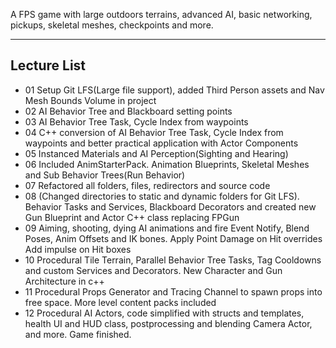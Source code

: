 A FPS game with large outdoors terrains, advanced AI, basic networking, pickups, skeletal meshes, checkpoints and more.

---
## Lecture List
* 01 Setup Git LFS(Large file support), added Third Person assets and Nav Mesh Bounds Volume in project
* 02 AI Behavior Tree and Blackboard setting points
* 03 AI Behavior Tree Task, Cycle Index from waypoints
* 04 C++ conversion of AI Behavior Tree Task, Cycle Index from waypoints and better practical application with Actor Components
* 05 Instanced Materials and AI Perception(Sighting and Hearing)
* 06 Included AnimStarterPack. Animation Blueprints, Skeletal Meshes and Sub Behavior Trees(Run Behavior)
* 07 Refactored all folders, files, redirectors and source code
* 08 (Changed directories to static and dynamic folders for Git LFS). Behavior Tasks and Services, Blackboard Decorators and created new Gun Blueprint and Actor C++ class replacing FPGun
* 09 Aiming, shooting, dying AI animations and fire Event Notify, Blend Poses, Anim Offsets and IK bones. Apply Point Damage on Hit overrides Add impulse on Hit boxes
* 10 Procedural Tile Terrain, Parallel Behavior Tree Tasks, Tag Cooldowns and custom Services and Decorators. New Character and Gun Architecture in c++
* 11 Procedural Props Generator and Tracing Channel to spawn props into free space. More level content packs included
* 12 Procedural AI Actors, code simplified with structs and templates, health UI and HUD class, postprocessing and blending Camera Actor, and more. Game finished.